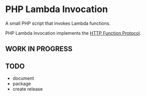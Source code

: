 # PHP Lambda Invocation
A small PHP script that invokes Lambda functions.

PHP Lambda Invocation implements the [HTTP Function Protocol](HTTP-FUNCTION-PROTOCOL-0.8.md).

## WORK IN PROGRESS

## TODO
- document
- package
- create release
